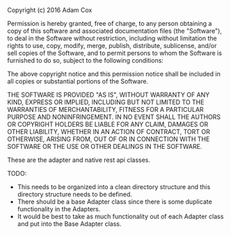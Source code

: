 Copyright (c) 2016 Adam Cox

Permission is hereby granted, free of charge, to any person obtaining a copy of this software and associated documentation files (the "Software"), to deal in the Software without restriction, including without limitation the rights to use, copy, modify, merge, publish, distribute, sublicense, and/or sell copies of the Software, and to permit persons to whom the Software is furnished to do so, subject to the following conditions:

The above copyright notice and this permission notice shall be included in all copies or substantial portions of the Software.

THE SOFTWARE IS PROVIDED "AS IS", WITHOUT WARRANTY OF ANY KIND, EXPRESS OR IMPLIED, INCLUDING BUT NOT LIMITED TO THE WARRANTIES OF MERCHANTABILITY, FITNESS FOR A PARTICULAR PURPOSE AND NONINFRINGEMENT. IN NO EVENT SHALL THE AUTHORS OR COPYRIGHT HOLDERS BE LIABLE FOR ANY CLAIM, DAMAGES OR OTHER LIABILITY, WHETHER IN AN ACTION OF CONTRACT, TORT OR OTHERWISE, ARISING FROM, OUT OF OR IN CONNECTION WITH THE SOFTWARE OR THE USE OR OTHER DEALINGS IN THE SOFTWARE.


These are the adapter and native rest api classes.

TODO:
 - This needs to be organized into a clean directory structure and this directory structure needs to be defined.
 - There should be a base Adapter class since there is some duplicate functionality in the Adapters.
 - It would be best to take as much functionality out of each Adapter class and put into the Base Adapter class.